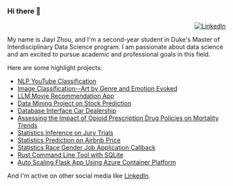 ### Hi there 👋
<div align="right"> 

  [![LinkedIn](https://img.shields.io/badge/linkedin-%230077B5.svg?style=for-the-badge&logo=linkedin&logoColor=white)](https://www.linkedin.com/in/jiayi-zhou-0b6805197/)

</div>
My name is Jiayi Zhou, and I'm a second-year student in Duke's Master of Interdisciplinary Data Science program. I am passionate about data science and am excited to pursue academic and professional goals in this field.

Here are some highlight projects:
* [NLP YouTube Classification](https://github.com/JiayiZhou36/Fall2023_IDS703_FinalProject)
* [Image Classification--Art by Genre and Emotion Evoked](https://github.com/JiayiZhou36/Classifying-Art-by-Genre-and-Emotion-Evoked)
* [LLM Movie Recommendation App](https://gitlab.com/JiayiZhou36/movie-recommendation-app)
* [Data Mining Project on Stock Prediction](https://github.com/JiayiZhou36/DataMiningProject)
* [Database Interface Car Dealership](https://github.com/JiayiZhou36/DatabaseManagementProject)
* [Assessing the Impact of Opioid Prescription Drug Policies on Mortality Trends](https://github.com/JiayiZhou36/opioid-2023-group-8-final-opioid)
* [Statistics Inference on Jury Trials](https://github.com/JiayiZhou36/StatisticsCapstone)
* [Statistics Prediction on Airbnb Price](https://github.com/JiayiZhou36/Fall2023_IDS702_IndividualAnalysis_1)
* [Statistics Race Gender Job Application Callback](https://github.com/JiayiZhou36/Fall2023_IDS702_IndividualAnalysis_2)
* [Rust Command Line Tool with SQLite](https://github.com/JiayiZhou36/Fall2023_IDS706_IndividualProject2_JiayiZhou)
* [Auto Scaling Flask App Using Azure Container Platform](https://github.com/JiayiZhou36/DE_team_project)

And I'm active on other social media like [LinkedIn](https://www.linkedin.com/in/jiayi-zhou-0b6805197/).

<!--
**JiayiZhou36/JiayiZhou36** is a ✨ _special_ ✨ repository because its `README.md` (this file) appears on your GitHub profile.

Here are some ideas to get you started:

- 🔭 I’m currently working on ...
- 🌱 I’m currently learning ...
- 👯 I’m looking to collaborate on ...
- 🤔 I’m looking for help with ...
- 💬 Ask me about ...
- 📫 How to reach me: ...
- 😄 Pronouns: ...
- ⚡ Fun fact: ...
-->

